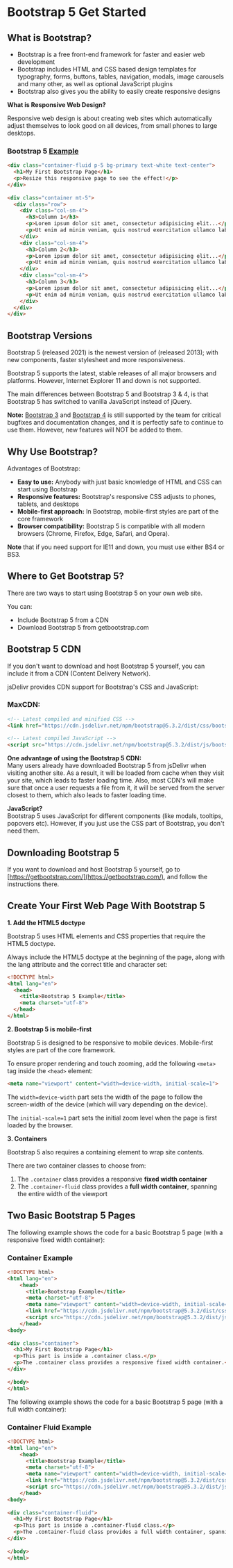 # Bootstrap 5 Get Started

## What is Bootstrap?

-   Bootstrap is a free front-end framework for faster and easier web development
-   Bootstrap includes HTML and CSS based design templates for typography, forms, buttons, tables, navigation, modals, image carousels and many other, as well as optional JavaScript plugins
-   Bootstrap also gives you the ability to easily create responsive designs

**What is Responsive Web Design?**  
  
Responsive web design is about creating web sites which automatically adjust themselves to look good on all devices, from small phones to large desktops.

### Bootstrap 5 [Example](01_Intro.html)
```html
<div class="container-fluid p-5 bg-primary text-white text-center">  
  <h1>My First Bootstrap Page</h1>  
  <p>Resize this responsive page to see the effect!</p>  
</div>  
  
<div class="container mt-5">  
  <div class="row">  
    <div class="col-sm-4">  
      <h3>Column 1</h3>  
      <p>Lorem ipsum dolor sit amet, consectetur adipisicing elit...</p>  
      <p>Ut enim ad minim veniam, quis nostrud exercitation ullamco laboris...</p>  
    </div>  
    <div class="col-sm-4">  
      <h3>Column 2</h3>  
      <p>Lorem ipsum dolor sit amet, consectetur adipisicing elit...</p>  
      <p>Ut enim ad minim veniam, quis nostrud exercitation ullamco laboris...</p>  
    </div>  
    <div class="col-sm-4">  
      <h3>Column 3</h3>  
      <p>Lorem ipsum dolor sit amet, consectetur adipisicing elit...</p>  
      <p>Ut enim ad minim veniam, quis nostrud exercitation ullamco laboris...</p>  
    </div>  
  </div>  
</div>
```
## Bootstrap Versions

Bootstrap 5 (released 2021) is the newest version of (released 2013); with new components, faster stylesheet and more responsiveness.

Bootstrap 5 supports the latest, stable releases of all major browsers and platforms. However, Internet Explorer 11 and down is not supported.

The main differences between Bootstrap 5 and Bootstrap 3 & 4, is that Bootstrap 5 has switched to vanilla JavaScript instead of jQuery.

**Note:** [Bootstrap 3]() and [Bootstrap 4]() is still supported by the team for critical bugfixes and documentation changes, and it is perfectly safe to continue to use them. However, new features will NOT be added to them.

## Why Use Bootstrap?

Advantages of Bootstrap:

-   **Easy to use:** Anybody with just basic knowledge of HTML and CSS can start using Bootstrap
-   **Responsive features:** Bootstrap's responsive CSS adjusts to phones, tablets, and desktops
-   **Mobile-first approach:** In Bootstrap, mobile-first styles are part of the core framework
-   **Browser compatibility:** Bootstrap 5 is compatible with all modern browsers (Chrome, Firefox, Edge, Safari, and Opera).

**Note** that if you need support for IE11 and down, you must use either BS4 or BS3.

## Where to Get Bootstrap 5?

There are two ways to start using Bootstrap 5 on your own web site.

You can:

-   Include Bootstrap 5 from a CDN
-   Download Bootstrap 5 from getbootstrap.com

## Bootstrap 5 CDN

If you don't want to download and host Bootstrap 5 yourself, you can include it from a CDN (Content Delivery Network).

jsDelivr provides CDN support for Bootstrap's CSS and JavaScript:

### MaxCDN:
```html
<!-- Latest compiled and minified CSS -->  
<link href="https://cdn.jsdelivr.net/npm/bootstrap@5.3.2/dist/css/bootstrap.min.css" rel="stylesheet">  
  
<!-- Latest compiled JavaScript -->  
<script src="https://cdn.jsdelivr.net/npm/bootstrap@5.3.2/dist/js/bootstrap.bundle.min.js"></script>

```

**One advantage of using the Bootstrap 5 CDN:**  
Many users already have downloaded Bootstrap 5 from jsDelivr when visiting another site. As a result, it will be loaded from cache when they visit your site, which leads to faster loading time. Also, most CDN's will make sure that once a user requests a file from it, it will be served from the server closest to them, which also leads to faster loading time.  
  
**JavaScript?**  
Bootstrap 5 uses JavaScript for different components (like modals, tooltips, popovers etc). However, if you just use the CSS part of Bootstrap, you don't need them.

## Downloading Bootstrap 5

If you want to download and host Bootstrap 5 yourself, go to [https://getbootstrap.com/](https://getbootstrap.com/), and follow the instructions there.

## Create Your First Web Page With Bootstrap 5

**1. Add the HTML5 doctype**

Bootstrap 5 uses HTML elements and CSS properties that require the HTML5 doctype.

Always include the HTML5 doctype at the beginning of the page, along with the lang attribute and the correct title and character set:
```html
<!DOCTYPE html>  
<html lang="en">  
  <head>  
    <title>Bootstrap 5 Example</title>  
    <meta charset="utf-8">  
  </head>  
</html>
```
**2. Bootstrap 5 is mobile-first**

Bootstrap 5 is designed to be responsive to mobile devices. Mobile-first styles are part of the core framework.

To ensure proper rendering and touch zooming, add the following `<meta>` tag inside the `<head>` element:
```html
<meta name="viewport" content="width=device-width, initial-scale=1">
```

The `width=device-width` part sets the width of the page to follow the screen-width of the device (which will vary depending on the device).

The `initial-scale=1` part sets the initial zoom level when the page is first loaded by the browser.

**3. Containers**

Bootstrap 5 also requires a containing element to wrap site contents.

There are two container classes to choose from:

1.  The `.container` class provides a responsive **fixed width container**
2.  The `.container-fluid` class provides a **full width container**, spanning the entire width of the viewport

## Two Basic Bootstrap 5 Pages

The following example shows the code for a basic Bootstrap 5 page (with a responsive fixed width container):

### Container Example
```html
<!DOCTYPE html>  
<html lang="en">  
    <head>  
      <title>Bootstrap Example</title>  
      <meta charset="utf-8">  
      <meta name="viewport" content="width=device-width, initial-scale=1">  
      <link href="https://cdn.jsdelivr.net/npm/bootstrap@5.3.2/dist/css/bootstrap.min.css" rel="stylesheet">  
      <script src="https://cdn.jsdelivr.net/npm/bootstrap@5.3.2/dist/js/bootstrap.bundle.min.js"></script>  
    </head>  
<body>  
  
<div class="container">  
  <h1>My First Bootstrap Page</h1>  
  <p>This part is inside a .container class.</p>  
  <p>The .container class provides a responsive fixed width container.</p>  
</div>  
  
</body>  
</html>
```

The following example shows the code for a basic Bootstrap 5 page (with a full width container):

### Container Fluid Example
```html
<!DOCTYPE html>  
<html lang="en">  
    <head>  
      <title>Bootstrap Example</title>  
      <meta charset="utf-8">  
      <meta name="viewport" content="width=device-width, initial-scale=1">  
      <link href="https://cdn.jsdelivr.net/npm/bootstrap@5.3.2/dist/css/bootstrap.min.css" rel="stylesheet">  
      <script src="https://cdn.jsdelivr.net/npm/bootstrap@5.3.2/dist/js/bootstrap.bundle.min.js"></script>  
    </head>  
<body>  
  
<div class="container-fluid">  
  <h1>My First Bootstrap Page</h1>  
  <p>This part is inside a .container-fluid class.</p>  
  <p>The .container-fluid class provides a full width container, spanning the entire width of the viewport.</p>  
</div>  
  
</body>  
</html>
```